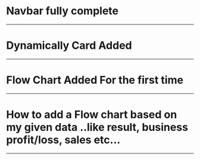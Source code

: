 # Navbar fully complete
____________________________________
# Dynamically Card Added
____________________________________
# Flow Chart Added For the first time
______________________________________
# How to add a Flow chart based on my given data ..like result, business profit/loss, sales etc...
______________________________________

